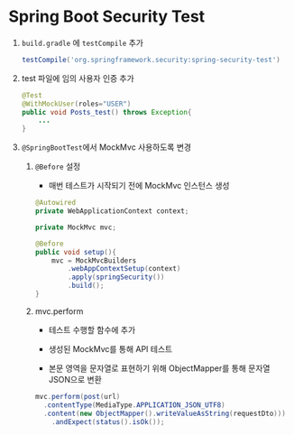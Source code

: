# Spring Boot Security Test

1. `build.gradle` 에 `testCompile` 추가

   ```groovy
   testCompile('org.springframework.security:spring-security-test')
   ```

2. test 파일에 임의 사용자 인증 추가

   ```java
   @Test
   @WithMockUser(roles="USER")
   public void Posts_test() throws Exception{
       ...
   }
   ```

3. `@SpringBootTest`에서 MockMvc 사용하도록 변경

   1. `@Before` 설정

      - 매번 테스트가 시작되기 전에 MockMvc 인스턴스 생성

      ```java
      @Autowired
      private WebApplicationContext context;
      
      private MockMvc mvc;
      
      @Before
      public void setup(){
          mvc = MockMvcBuilders
              .webAppContextSetup(context)
              .apply(springSecurity())
              .build();
      }
      ```

   2. mvc.perform

      - 테스트 수행할 함수에 추가

      - 생성된 MockMvc를 통해 API 테스트
      - 본문 영역을 문자열로 표현하기 위해 ObjectMapper를 통해 문자열 JSON으로 변환

      ```java
      mvc.perform(post(url)
      	.contentType(MediaType.APPLICATION_JSON_UTF8)
      	.content(new ObjectMapper().writeValueAsString(requestDto)))
          .andExpect(status().isOk());
      
      ```

      